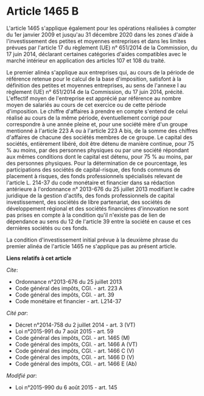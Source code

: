 # Article 1465 B

L'article 1465 s'applique également pour les opérations réalisées à compter du 1er janvier 2009 et jusqu'au 31 décembre 2020
dans les zones d'aide à l'investissement des petites et moyennes entreprises et dans les limites prévues par l'article 17 du
règlement (UE) n° 651/2014 de la Commission, du 17 juin 2014, déclarant certaines catégories d'aides compatibles avec le
marché intérieur en application des articles 107 et 108 du traité. 

Le premier alinéa s'applique aux entreprises qui, au cours de la période de référence retenue pour le calcul de la base
d'imposition, satisfont à la définition des petites et moyennes entreprises, au sens de l'annexe I au règlement (UE) n°
651/2014 de la Commission, du 17 juin 2014, précité. L'effectif moyen de l'entreprise est apprécié par référence au nombre
moyen de salariés au cours de cet exercice ou de cette période d'imposition. Le chiffre d'affaires à prendre en compte
s'entend de celui réalisé au cours de la même période, éventuellement corrigé pour correspondre à une année pleine et, pour
une société mère d'un groupe mentionné à l'article 223 A ou à l'article 223 A bis, de la somme des chiffres d'affaires de
chacune des sociétés membres de ce groupe. Le capital des sociétés, entièrement libéré, doit être détenu de manière continue,
pour 75 % au moins, par des personnes physiques ou par une société répondant aux mêmes conditions dont le capital est détenu,
pour 75 % au moins, par des personnes physiques. Pour la détermination de ce pourcentage, les participations des sociétés de
capital-risque, des fonds communs de placement à risques, des fonds professionnels spécialisés relevant de l'article L.
214-37 du code monétaire et financier dans sa rédaction antérieure à l'ordonnance n° 2013-676 du 25 juillet 2013 modifiant le
cadre juridique de la gestion d'actifs, des fonds professionnels de capital investissement, des sociétés de libre
partenariat, des sociétés de développement régional et des sociétés financières d'innovation ne sont pas prises en compte à
la condition qu'il n'existe pas de lien de dépendance au sens du 12 de l'article 39 entre la société en cause et ces
dernières sociétés ou ces fonds. 

La condition d'investissement initial prévue à la deuxième phrase du premier alinéa de l'article 1465 ne s'applique pas au
présent article.

**Liens relatifs à cet article**

_Cite_:

  - Ordonnance n°2013-676 du 25 juillet 2013
  - Code général des impôts, CGI. - art. 223 A
  - Code général des impôts, CGI. - art. 39
  - Code monétaire et financier - art. L214-37

_Cité par_:

  - Décret n°2014-758 du 2 juillet 2014 - art. 3 (VT)
  - Loi n°2015-991 du 7 août 2015 - art. 59
  - Code général des impôts, CGI. - art. 1465 (M)
  - Code général des impôts, CGI. - art. 1466 A (VT)
  - Code général des impôts, CGI. - art. 1466 C (V)
  - Code général des impôts, CGI. - art. 1466 D (V)
  - Code général des impôts, CGI. - art. 1466 E (Ab)

_Modifié par_:

  - Loi n°2015-990 du 6 août 2015 - art. 145
